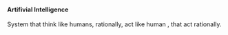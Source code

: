 #### Artifivial Intelligence
System that think like humans, rationally, act like human , that act rationally.
